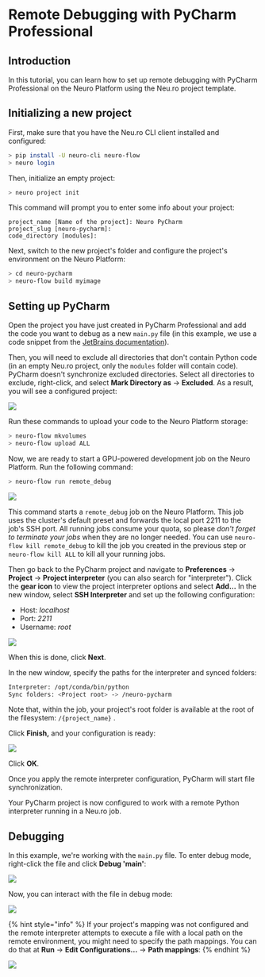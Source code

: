 # Remote Debugging with PyCharm Professional

## Introduction

In this tutorial, you can learn how to set up remote debugging with PyCharm Professional on the Neuro Platform using the Neu.ro project template.

## Initializing a new project

First, make sure that you have the Neu.ro CLI client installed and configured:

```bash
> pip install -U neuro-cli neuro-flow
> neuro login
```

Then, initialize an empty project:

```bash
> neuro project init
```

This command will prompt you to enter some info about your project:

```text
project_name [Name of the project]: Neuro PyCharm
project_slug [neuro-pycharm]: 
code_directory [modules]:
```

Next, switch to the new project's folder and configure the project's environment on the Neuro Platform:

```bash
> cd neuro-pycharm 
> neuro-flow build myimage
```

## Setting up PyCharm

Open the project you have just created in PyCharm Professional and add the code you want to debug as a new `main.py` file \(in this example, we use a code snippet from the [JetBrains documentation](https://www.jetbrains.com/help/pycharm/remote-debugging-with-product.html)\).

Then, you will need to exclude all directories that don't contain Python code \(in an empty Neu.ro project, only the `modules` folder will contain code\). PyCharm doesn't synchronize excluded directories. Select all directories to exclude, right-click, and select **Mark Directory as** -&gt; **Excluded**. As a result, you will see a configured project:

![](../../.gitbook/assets/1.png)

Run these commands to upload your code to the Neuro Platform storage:

```bash
> neuro-flow mkvolumes
> neuro-flow upload ALL
```

Now, we are ready to start a GPU-powered development job on the Neuro Platform. Run the following command:

```bash
> neuro-flow run remote_debug
```

![](../../.gitbook/assets/1.1.png)

This command starts a `remote_debug` job on the Neuro Platform. This job uses the cluster's default preset and forwards the local port 2211 to the job's SSH port. All running jobs consume your quota, so please _don't forget to terminate your jobs_ when they are no longer needed. You can use `neuro-flow kill remote_debug` to kill the job you created in the previous step or `neuro-flow kill ALL` to kill all your running jobs.

Then go back to the PyCharm project and navigate to **Preferences** -&gt; **Project** -&gt; **Project interpreter** \(you can also search for "interpreter"\). Click the **gear icon** to view the project interpreter options and select **Add...** In the new window, select **SSH Interpreter** and set up the following configuration:

* Host: _localhost_
* Port: _2211_
* Username: _root_

![](../../.gitbook/assets/2.png)

When this is done, click **Next**.

In the new window, specify the paths for the interpreter and synced folders:

```bash
Interpreter: /opt/conda/bin/python
Sync folders: <Project root> -> /neuro-pycharm
```

Note that, within the job, your project's root folder is available at the root of the filesystem: `/{project_name}` . 

Click **Finish,** and your configuration is ready:

![](../../.gitbook/assets/3.png)

Click **OK**.

Once you apply the remote interpreter configuration, PyCharm will start file synchronization.

Your PyCharm project is now configured to work with a remote Python interpreter running in a Neu.ro job. 

## Debugging

In this example, we're working with the `main.py` file. To enter debug mode, right-click the file and click **Debug 'main'**:

![](../../.gitbook/assets/3.2.png)

Now, you can interact with the file in debug mode:

![](../../.gitbook/assets/4.png)

{% hint style="info" %}
If your project's mapping was not configured and the remote interpreter attempts to execute a file with a local path on the remote environment, you might need to specify the path mappings. You can do that at **Run** -&gt; **Edit Configurations...** -&gt; **Path mappings**:
{% endhint %}

![](../../.gitbook/assets/5.png)

